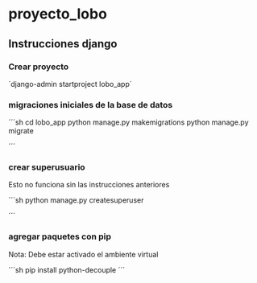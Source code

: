 # proyecto_lobo
## Instrucciones django
### Crear proyecto

´django-admin startproject lobo_app´

### migraciones iniciales de la base de datos

´´´sh 
cd lobo_app
python manage.py makemigrations
python manage.py migrate

´´´

### crear superusuario
Esto no funciona sin las instrucciones anteriores

´´´sh 
python manage.py createsuperuser

´´´

### agregar paquetes con pip

Nota: Debe estar activado el ambiente virtual

´´´sh 
pip install python-decouple
´´´
